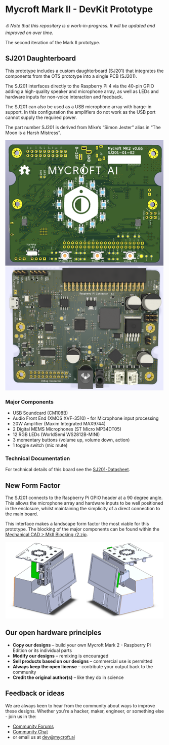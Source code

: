 # Mycroft Mark II - DevKit Prototype

*⛵️ Note that this repository is a work-in-progress. It will be updated and improved on over time.*

The second iteration of the Mark II prototype. 

## SJ201 Daughterboard
This prototype includes a custom daughterboard (SJ201) that integrates the components from the OTS prototype into a single PCB (SJ201).

The SJ201 interfaces directly to the Raspberry Pi 4 via the 40-pin GPIO adding a high-quality speaker and microphone array, as well as LEDs and hardware inputs for non-voice interaction and feedback.

The SJ201 can also be used as a USB microphone array with barge-in support. In this configuration the amplifiers do not work as the USB port cannot supply the required power.

The part number SJ201 is derived from Mike’s “Simon Jester” alias in “The Moon is a Harsh Mistress”.

<img src="./images/pcb-render-v0.66-back.png" width="500">
<img src="./images/pcb-render-v0.66-front.png" width="500">

### Major Components
* USB Soundcard (CM108B)
* Audio Front End (XMOS XVF-3510) - for Microphone input processing
* 20W Amplifier (Maxim Integrated MAX9744)
* 2 Digital MEMS Microphones (ST Micro MP34DT05)
* 12 RGB LEDs (WorldSemi WS2812B-MINI)
* 3 momentary buttons (volume up, volume down, action)
* 1 toggle switch (mic mute)

### Technical Documentation
For technical details of this board see the [SJ201-Datasheet](./KiCAD/SJ201-Raspberry%20Pi%204%20Daughterboard/README.md).

## New Form Factor
The SJ201 connects to the Raspberry Pi GPIO header at a 90 degree angle. This allows the microphone array and hardware inputs to be well positioned in the enclosure, whilst maintaining the simplicity of a direct connection to the main board. 

This interface makes a landscape form factor the most viable for this prototype. The blocking of the major components can be found within the [Mechanical CAD > MkII Blocking r2.zip](./Mechanical%20CAD/MkII%20Blocking%20r2.zip). 

<img src="./images/Mark II Mechanical Blocking.png" width="500">

## Our open hardware principles
* **Copy our designs** – build your own Mycroft Mark 2 - Raspberry Pi Edition or its individual parts
* **Modify our designs** – remixing is encouraged
* **Sell products based on our designs** – commercial use is permitted
* **Always keep the open license** – contribute your output back to the community
* **Credit the original author(s)** – like they do in science

## Feedback or ideas

We are always keen to hear from the community about ways to improve these designs. Whether you're a hacker, maker, engineer, or something else - join us in the:
- [Community Forums](https://community.mycroft.ai)
- [Community Chat](https://chat.mycroft.ai)
- or email us at [dev@mycroft.ai](mailto:dev@mycroft.ai)
